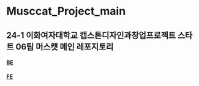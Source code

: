 # Musccat_Project_main
24-1 이화여자대학교 캡스톤디자인과창업프로젝트 스타트 06팀 머스캣 메인 레포지토리
---

#### [BE](https://github.com/Musccat/Musccat_Project_BE)

#### [FE](https://github.com/Musccat/Musccat_Project_FE)


